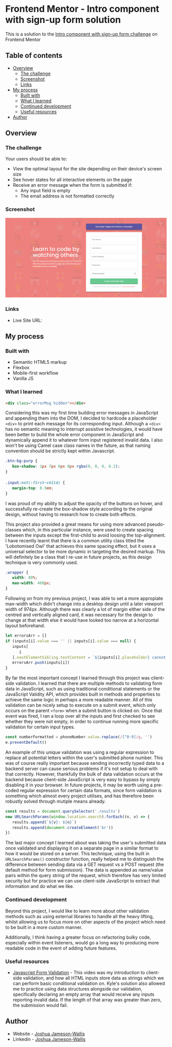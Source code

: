 # Frontend Mentor - Intro component with sign-up form solution

This is a solution to the [Intro component with sign-up form challenge](https://www.frontendmentor.io/challenges/intro-component-with-signup-form-5cf91bd49edda32581d28fd1) on Frontend Mentor

## Table of contents

-  [Overview](#overview)
   -  [The challenge](#the-challenge)
   -  [Screenshot](#screenshot)
   -  [Links](#links)
-  [My process](#my-process)
   -  [Built with](#built-with)
   -  [What I learned](#what-i-learned)
   -  [Continued development](#continued-development)
   -  [Useful resources](#useful-resources)
-  [Author](#author)

## Overview

### The challenge

Your users should be able to:

-  View the optimal layout for the site depending on their device's screen size
-  See hover states for all interactive elements on the page
-  Receive an error message when the form is submitted if:
   -  Any input field is empty
   -  The email address is not formatted correctly

### Screenshot

![](./Screenshot.png)

### Links

-  Live Site URL:

## My process

### Built with

-  Semantic HTML5 markup
-  Flexbox
-  Mobile-first workflow
-  Vanilla JS

### What I learned

```html
<div class="errorMsg hidden"></div>
```

Considering this was my first time building error messages in JavaScript and appending them into the DOM, I decided to hardcode a placeholder `<div>` to print each message for its corresponding input. Although a `<div>` has no semantic meaning to interrupt assistive technologies, it would have been better to build the whole error component in JavaScript and dynamically append it to whatever form input registered invalid data. I also won't be using Camel case class names in the future, as that naming convention should be strictly kept within Javascript.

```css
.btn-bg-purp {
   box-shadow: 1px 7px 0px 0px rgba(0, 0, 0, 0.2);
}

.input:not(:first-child) {
   margin-top: 0.9em;
}
```

I was proud of my ability to adjust the opacity of the buttons on hover, and successfully re-create the box-shadow style according to the original design, without having to research how to create both effects.

This project also provided a great means for using more advanced pseudo-classes which, in this particular instance, were used to create spacing between the inputs except the first-child to avoid loosing the top-alignment. I have recently learnt that there is a common utility class titled the 'Lobotomised Owl' that achieves this same spacing effect, but it uses a universal selector to be more dynamic in targeting the desired markup. This will definitely be a class that I re-use in future projects, as this design technique is very commonly used.

```css
.wrapper {
   width: 80%;
   max-width: 460px;
}
```

Following on from my previous project, I was able to set a more appropiate max-width which didn't change into a desktop design until a later viewport width of 974px. Although there was clearly a lot of margin either side of the centred and vertically aligned card, it was necessary for the design to change at that width else it would have looked too narrow at a horizontal layout beforehand.

```js
let errorsArr = []
if (inputs[i].value === '' || inputs[i].value === null) {
   inputs[
      i
   ].nextElementSibling.textContent = `${inputs[i].placeholder} cannot be empty`
   errorsArr.push(inputs[i])
}
```

By far the most important concept I learned through this project was client-side validation. I learned that there are multiple methods to validating form data in JavaScript, such as using traditional conditional statements or the JavaScript Validity API, which provides built in methods and properties to achieve the same logic in perhaps a more readable manner. All of this validation can be nicely setup to execute on a submit event, which only occurs on the parent `<form>` when a submit button is clicked on. Once that event was fired, I ran a loop over all the inputs and first checked to see whether they were not empty, in order to continue running more specific validation for certain input types.

```js
const numberFormatted = phoneNumber.value.replace(/[^0-9]/g, '')
e.preventDefault()
```

An example of this unique validation was using a regular expression to replace all potential letters within the user's submitted phone number. This was of course really important because sending incorrectly typed data to a backend server can cause serious problems if it's not setup to deal with that correctly. However, thankfully the bulk of data validation occurs at the backend because client-side JavaScript is very easy to bypass by simply disabling it in your browser. In future projects, it may be worth using a pre-coded regular expression for certain data formats, since form validation is something which almost every project utilises, and has therefore been robustly solved through mutiple means already.

```js
const results = document.querySelector('.results')
new URLSearchParams(window.location.search).forEach((n, v) => {
   results.append(`${v}: ${n}`)
   results.append(document.createElement('br'))
})
```

The last major concept I learned about was taking the user's submitted data once validated and displaying it on a separate page in a similar format to how it would be stored on a server. This technique, using the built in `URLSearchParams()` constructor function, really helped me to distinguish the difference between sending data via a GET request vs a POST request (the default method for form submission). The data is appended as name/value pairs within the query string of the request, which therefore has very limited security but for practice we can use client-side JavaScript to extract that information and do what we like.

### Continued development

Beyond this project, I would like to learn more about other validation methods such as using external libraries to handle all the heavy lifting, whilst allowing us to focus more on other aspects of the project which need to be built in a more custom manner.

Additionally, I think having a greater focus on refactoring bulky code, especially within event listeners, would go a long way to producing more readable code in the event of adding future features.

### Useful resources

-  [Javascript Form Validation](https://www.youtube.com/watch?v=In0nB0ABaUk&t=105s&ab_channel=WebDevSimplified) - This video was my introduction to client-side validation, and how all HTML inputs store data as strings which we can perform basic conditional validation on. Kyle's solution also allowed me to practice using data structures alongside our validation, specifically declaring an empty array that would receive any inputs reporting invalid data. If the length of that array was greater than zero, the submission would fail.

## Author

-  Website - [Joshua Jameson-Wallis](https://joshuajamesonwallis.com)
-  Linkedin - [Joshua Jameson-Wallis]()
